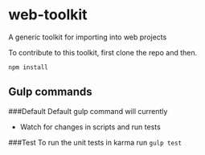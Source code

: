 # web-toolkit
A generic toolkit for importing into web projects

To contribute to this toolkit, first clone the repo and then.

`npm install`

## Gulp commands

###Default
Default gulp command will currently
 - Watch for changes in scripts and run tests

###Test
To run the unit tests in karma run `gulp test`
